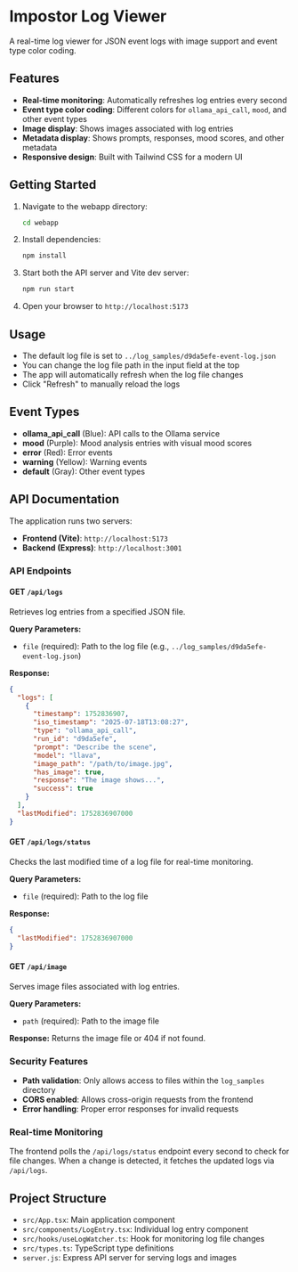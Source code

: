 # Impostor Log Viewer

A real-time log viewer for JSON event logs with image support and event type color coding.

## Features

- **Real-time monitoring**: Automatically refreshes log entries every second
- **Event type color coding**: Different colors for `ollama_api_call`, `mood`, and other event types
- **Image display**: Shows images associated with log entries
- **Metadata display**: Shows prompts, responses, mood scores, and other metadata
- **Responsive design**: Built with Tailwind CSS for a modern UI

## Getting Started

1. Navigate to the webapp directory:
   ```bash
   cd webapp
   ```

2. Install dependencies:
   ```bash
   npm install
   ```

3. Start both the API server and Vite dev server:
   ```bash
   npm run start
   ```

4. Open your browser to `http://localhost:5173`

## Usage

- The default log file is set to `../log_samples/d9da5efe-event-log.json`
- You can change the log file path in the input field at the top
- The app will automatically refresh when the log file changes
- Click "Refresh" to manually reload the logs

## Event Types

- **ollama_api_call** (Blue): API calls to the Ollama service
- **mood** (Purple): Mood analysis entries with visual mood scores
- **error** (Red): Error events
- **warning** (Yellow): Warning events
- **default** (Gray): Other event types

## API Documentation

The application runs two servers:
- **Frontend (Vite)**: `http://localhost:5173`
- **Backend (Express)**: `http://localhost:3001`

### API Endpoints

#### GET `/api/logs`
Retrieves log entries from a specified JSON file.

**Query Parameters:**
- `file` (required): Path to the log file (e.g., `../log_samples/d9da5efe-event-log.json`)

**Response:**
```json
{
  "logs": [
    {
      "timestamp": 1752836907,
      "iso_timestamp": "2025-07-18T13:08:27",
      "type": "ollama_api_call",
      "run_id": "d9da5efe",
      "prompt": "Describe the scene",
      "model": "llava",
      "image_path": "/path/to/image.jpg",
      "has_image": true,
      "response": "The image shows...",
      "success": true
    }
  ],
  "lastModified": 1752836907000
}
```

#### GET `/api/logs/status`
Checks the last modified time of a log file for real-time monitoring.

**Query Parameters:**
- `file` (required): Path to the log file

**Response:**
```json
{
  "lastModified": 1752836907000
}
```

#### GET `/api/image`
Serves image files associated with log entries.

**Query Parameters:**
- `path` (required): Path to the image file

**Response:** Returns the image file or 404 if not found.

### Security Features

- **Path validation**: Only allows access to files within the `log_samples` directory
- **CORS enabled**: Allows cross-origin requests from the frontend
- **Error handling**: Proper error responses for invalid requests

### Real-time Monitoring

The frontend polls the `/api/logs/status` endpoint every second to check for file changes. When a change is detected, it fetches the updated logs via `/api/logs`.

## Project Structure

- `src/App.tsx`: Main application component
- `src/components/LogEntry.tsx`: Individual log entry component
- `src/hooks/useLogWatcher.ts`: Hook for monitoring log file changes
- `src/types.ts`: TypeScript type definitions
- `server.js`: Express API server for serving logs and images